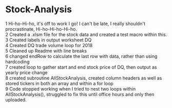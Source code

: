 # Stock-Analysis

1 Hi-ho-Hi-ho, it's off to work I go! I can't be late, I really shouldn't procrastinate, Hi-ho-Hi-ho-Hi-ho.<br>
2 Created a .xlsm file for the stock data and created a test macro within this.<br>
3 Created labels in output worksheet DQ<br>
4 Created DQ trade volume loop for 2018<br>
5 Cleaned up Readme with line breaks<br>
6 changed endRow to calculate the last row with data, rather than using hardcoding<br>
7 created loop to gather start and end stock price of DQ, then output as yearly price change<br>
8 created subroutine AllStockAnalysis, created column headers as well as stored tickers in both an array and
within a for loop<br>
9 Code stopped working when I tried to nest two loops within AllStockAnalysis(), struggled to fix this until office hours
and only then uploaded.
